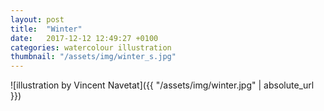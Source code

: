 ```yaml
---
layout: post
title:  "Winter"
date:   2017-12-12 12:49:27 +0100
categories: watercolour illustration
thumbnail: "/assets/img/winter_s.jpg"
---
```

![illustration by Vincent Navetat]({{ "/assets/img/winter.jpg" | absolute_url }})
